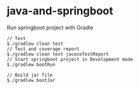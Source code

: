 # java-and-springboot

Run springboot project with Gradle
```
// Test
$./gradlew clean test
// Test and coverage report
$./gradlew clean test jacocoTestReport
// Start springboot project in Development mode
$./gradlew bootRun

// Build jar file
$./gradlew bootJar
```
